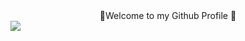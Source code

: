 <div align="center">🌇Welcome to my Github Profile 🌆</div>
<img src="https://user-images.githubusercontent.com/74038190/212284100-561aa473-3905-4a80-b561-0d28506553ee.gif"></img>

